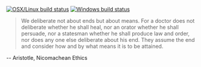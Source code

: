 [![OSX/Linux build status](https://travis-ci.org/rsolomakhin/dotfiles.svg?branch=master)](https://travis-ci.org/rsolomakhin/dotfiles)
[![Windows build status](https://ci.appveyor.com/api/projects/status/y9929cmeqn390syq/branch/master?svg=true)](https://ci.appveyor.com/project/rsolomakhin/dotfiles/branch/master)

> We deliberate not about ends but about means. For a doctor does not deliberate
> whether he shall heal, nor an orator whether he shall persuade, nor a
> statesman whether he shall produce law and order, nor does any one else
> deliberate about his end. They assume the end and consider how and by what
> means it is to be attained.

-- Aristotle, Nicomachean Ethics
